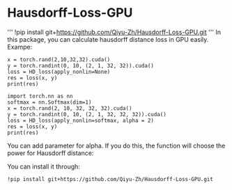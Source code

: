 # Hausdorff-Loss-GPU
'''
!pip install git+https://github.com/Qiyu-Zh/Hausdorff-Loss-GPU.git
'''
In this package, you can calculate hausdorff distance loss in GPU easily.
Exampe:
```
x = torch.rand(2,10,32,32).cuda()
y = torch.randint(0, 10, (2, 1, 32, 32)).cuda()
loss = HD_loss(apply_nonlin=None)
res = loss(x, y)
print(res)
```

```
import torch.nn as nn
softmax = nn.Softmax(dim=1)
x = torch.rand(2, 10, 32, 32, 32).cuda()
y = torch.randint(0, 10, (2, 1, 32, 32, 32)).cuda()
loss = HD_loss(apply_nonlin=softmax, alpha = 2)
res = loss(x, y)
print(res)
```

You can add parameter for alpha. If you do this, the function will choose the power for Hausdorff distance:

You can install it through:
```
!pip install git+https://github.com/Qiyu-Zh/Hausdorff-Loss-GPU.git
```
